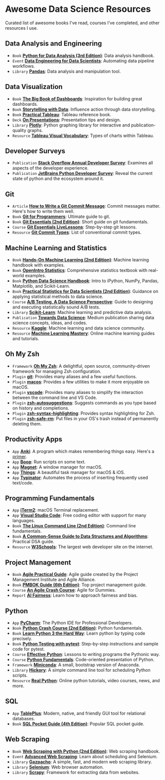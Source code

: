 # Awesome Data Science Resources 
Curated list of awesome books I've read, courses I've completed, and other resources I use.

## Data Analysis and Engineering
- `Book` [**Python for Data Analysis (3rd Edition)**](https://learning.oreilly.com/library/view/python-for-data/9781098104023/): Data analysis handbook.
- `Event` [**Data Engineering for Data Scientists**](https://learning.oreilly.com/live-events/data-engineering-for-data-scientists/0636920303039/0636920053608/): Automating data pipeline workflows.
- `Library` [**Pandas**](https://pandas.pydata.org): Data analysis and manipulation tool.

## Data Visualization
- `Book` [**The Big Book of Dashboards**](https://learning.oreilly.com/library/view/the-big-book/9781119282716/): Inspiration for building great dashboards.
- `Book` [**Storytelling with Data**](https://learning.oreilly.com/library/view/storytelling-with-data/9781119621492/): Influence action through data storytelling.
- `Book` [**Practical Tableau**](https://learning.oreilly.com/library/view/practical-tableau/9781491977309/): Tableau reference book.
- `Deck` [**On Presentations**](https://www.beautiful.ai/player/-LiSV45O9K1sE8uv5oMj/On-Presentations): Presentation tips and design.
- `Library` [**Plotly**](https://plotly.com/python/): Python graphing library for interactive and publication-quality graphs.
- `Resource` [**Tableau Visual Vocabulary**](https://public.tableau.com/app/profile/andy.kriebel/viz/VisualVocabulary/VisualVocabulary): Types of charts within Tableau.

## Developer Surveys
- `Publication` [**Stack Overflow Annual Developer Survey**](https://insights.stackoverflow.com/survey): Examines all aspects of the developer experience.
- `Publication` [**JetBrains Python Developer Survey**](https://www.jetbrains.com/resources/industry-reports/): Reveal the current state of python and the ecosystem around it.

## Git
- `Article` [**How to Write a Git Commit Message**](https://cbea.ms/git-commit/): Commit messages matter. Here's how to write them well.
- `Book` [**Git for Programmers**](https://learning.oreilly.com/library/view/git-for-programmers/9781801075732/): Ultimate guide to git.
- `Book` [**Git Essentials (2nd Edition)**](https://learning.oreilly.com/library/view/git-essentials/9781787120723/): Short guide on git fundamentals.
- `Course` [**Git Essentials LiveLessons**](https://learning.oreilly.com/videos/git-essentials-livelessons/9780134655284/): Step-by-step git lessons.
- `Resource` [**Git Commit Types**](https://github.com/pvdlg/conventional-changelog-metahub#commit-types): List of conventional commit types.

## Machine Learning and Statistics
- `Book` [**Hands-On Machine Learning (2nd Edition)**](https://learning.oreilly.com/library/view/hands-on-machine-learning/9781492032632/): Machine learning handbook with examples.
- `Book` [**OpenIntro Statistics**](https://www.openintro.org/book/os/): Comprehensive statistics textbook with real-world examples.
- `Book` [**Python Data Science Handbook**](https://learning.oreilly.com/library/view/python-data-science/9781491912126/): Intro to iPython, NumPy, Pandas, Matplotlib, and Scikit-Learn.
- `Book` [**Practical Statistics for Data Scientists (2nd Edition)**](https://learning.oreilly.com/library/view/practical-statistics-for/9781492072935/): Guidance on applying statistical methods to data science.
- `Course` [**A/B Testing, A Data Science Perspective**](https://learning.oreilly.com/videos/a-b-testing-a/9781491934777/): Guide to designing and executing statistically sound A/B tests.
- `Library` [**Scikit-Learn**](https://scikit-learn.org/stable/): Machine learning and predictive data analysis.
- `Publication` [**Towards Data Science**](https://towardsdatascience.com): Medium publication sharing data science concepts, ideas, and codes.
- `Resource` [**Kaggle**](https://www.kaggle.com/): Machine learning and data science community.
- `Resource` [**Machine Learning Mastery**](https://machinelearningmastery.com/start-here): Online machine learning guides and tutorials.

## Oh My Zsh
- `Framework` [**Oh My Zsh**](https://ohmyz.sh): A delightful, open source, community-driven framework for managing Zsh configuration.
- `Plugin` [**git**](https://github.com/ohmyzsh/ohmyzsh/tree/master/plugins/git): Provides many aliases and a few useful functions.
- `Plugin` [**macos**](https://github.com/ohmyzsh/ohmyzsh/tree/master/plugins/macos): Provides a few utilities to make it more enjoyable on macOS.
- `Plugin` [**vscode**](https://github.com/ohmyzsh/ohmyzsh/tree/master/plugins/vscode): Provides many aliases to simplify the interaction between the command line and VS Code.
- `Plugin` [**zsh-autosuggestions**](https://github.com/zsh-users/zsh-autosuggestions): Suggests commands as you type based on history and completions.
- `Plugin` [**zsh-syntax-highlighting**](https://github.com/zsh-users/zsh-syntax-highlighting): Provides syntax highlighting for Zsh.
- `Plugin` [**zsh-safe-rm**](https://github.com/mattmc3/zsh-safe-rm): Put files in your OS's trash instead of permanently deleting them.

## Productivity Apps
- `App` [**Anki**](https://apps.ankiweb.net): A program which makes remembering things easy. Here's a [primer](http://augmentingcognition.com/ltm.html).
- `App` [**Boop**](https://boop.okat.best): Run scripts on some text.
- `App` [**Magnet**](https://magnet.crowdcafe.com): A window manager for macOS.
- `App` [**Things**](https://culturedcode.com/things/): A beautiful task manager for macOS & iOS.
- `App` [**Typinator**](https://www.ergonis.com/products/typinator/): Automates the process of inserting frequently used text/code.

## Programming Fundamentals
- `App` [**iTerm2**](https://iterm2.com): macOS Terminal replacement.
- `App` [**Visual Studio Code**](https://code.visualstudio.com/): Free coding editor with support for many languages.
- `Book` [**The Linux Command Line (2nd Edition)**](https://learning.oreilly.com/library/view/the-linux-command/9781492071235/): Command line fundamentals.
- `Book` [**A Common-Sense Guide to Data Structures and Algorithms**](https://learning.oreilly.com/library/view/a-common-sense-guide/9781680502794/): Practical DSA guide.
- `Resource` [**W3Schools**](https://www.w3schools.com): The largest web developer site on the internet.

## Project Management
- `Book` [**Agile Practical Guide**](https://learning.oreilly.com/library/view/agile-practice-guide/9781628253993/): Agile guide created by the Project Management Institute and Agile Alliance.
- `Book` [**PMBOK Guide (6th Edition)**](https://learning.oreilly.com/library/view/a-guide-to/9781628253900/): Top project management guide.
- `Course` [**An Agile Crash Course**](https://learning.oreilly.com/videos/an-agile-crash/9781789533415/): Agile for Dummies.
- `Report` [**AI Fairness**](https://learning.oreilly.com/library/view/ai-fairness/9781492077664/): Learn how to approach fairness and bias.

## Python
- `App` [**PyCharm**](https://www.jetbrains.com/pycharm/): The Python IDE for Professional Developers.
- `Book` [**Python Crash Course (2nd Edition)**](https://learning.oreilly.com/library/view/python-crash-course/9781492071266/): Python fundamentals.
- `Book` [**Learn Python 3 the Hard Way**](https://learning.oreilly.com/library/view/learn-python-3/9780134693866/): Learn python by typing code precisely.
- `Book` [**Python Testing with pytest**](https://learning.oreilly.com/library/view/python-testing-with/9781680509427/): Step-by-step instructions and sample code for pytest.
- `Course` [**Effective Python**](https://learning.oreilly.com/videos/effective-python/9780134175249/): Lessons to writing programs the Pythonic way.
- `Course` [**Python Fundamentals**](https://learning.oreilly.com/videos/python-fundamentals/9780135917411/): Code-oriented presentation of Python.
- `Framework` [**Miniconda**](https://docs.conda.io/en/latest/miniconda.html): A small, bootstrap version of Anaconda.
- `Library` [**Hickory**](https://github.com/maxhumber/hickory): A simple command line tool for scheduling Python scripts.
- `Resource` [**Real Python**](https://realpython.com): Online python tutorials, video courses, news, and more.

## SQL
- `App` [**TablePlus**](https://tableplus.com/): Modern, native, and friendly GUI tool for relational databases.
- `Book` [**SQL Pocket Guide (4th Edition)**](https://learning.oreilly.com/library/view/sql-pocket-guide/9781492090397/): Popular SQL pocket guide.

## Web Scraping
- `Book` [**Web Scraping with Python (2nd Edition)**](https://learning.oreilly.com/library/view/web-scraping-with/9781491985564/): Web scraping handbook.
- `Event` [**Advanced Web Scraping**](https://learning.oreilly.com/live-events/advanced-web-scraping/0636920376163/0636920412489/): Learn about scheduling and Selenium.
- `Library` [**Gazpacho**](https://gazpacho.xyz/#about): A simple, fast, and modern web scraping library.
- `Library` [**Selenium**](https://www.selenium.dev): Web browser automation.
- `Library` [**Scrapy**](https://scrapy.org): Framework for extracting data from websites.
